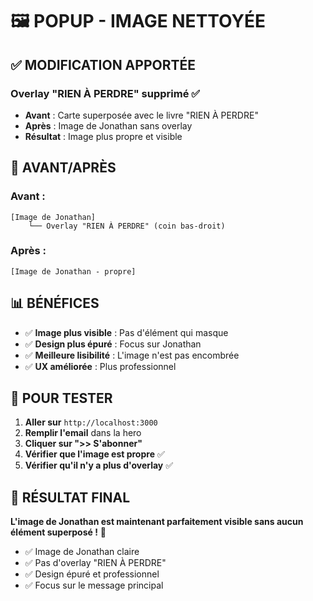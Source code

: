 # 🖼️ POPUP - IMAGE NETTOYÉE

## ✅ **MODIFICATION APPORTÉE**

### **Overlay "RIEN À PERDRE" supprimé** ✅
- **Avant** : Carte superposée avec le livre "RIEN À PERDRE"
- **Après** : Image de Jonathan sans overlay
- **Résultat** : Image plus propre et visible

## 🎯 **AVANT/APRÈS**

### **Avant :**
```
[Image de Jonathan]
    └── Overlay "RIEN À PERDRE" (coin bas-droit)
```

### **Après :**
```
[Image de Jonathan - propre]
```

## 📊 **BÉNÉFICES**

- ✅ **Image plus visible** : Pas d'élément qui masque
- ✅ **Design plus épuré** : Focus sur Jonathan
- ✅ **Meilleure lisibilité** : L'image n'est pas encombrée
- ✅ **UX améliorée** : Plus professionnel

## 🧪 **POUR TESTER**

1. **Aller sur** `http://localhost:3000`
2. **Remplir l'email** dans la hero
3. **Cliquer sur ">> S'abonner"**
4. **Vérifier que l'image est propre** ✅
5. **Vérifier qu'il n'y a plus d'overlay** ✅

## 🎨 **RÉSULTAT FINAL**

**L'image de Jonathan est maintenant parfaitement visible sans aucun élément superposé !** 🎉

- ✅ Image de Jonathan claire
- ✅ Pas d'overlay "RIEN À PERDRE"
- ✅ Design épuré et professionnel
- ✅ Focus sur le message principal







